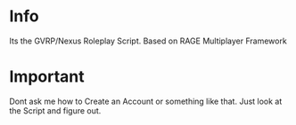 # Info
Its the GVRP/Nexus Roleplay Script. Based on RAGE Multiplayer Framework

# Important
Dont ask me how to Create an Account or something like that. Just look at the Script and figure out.
